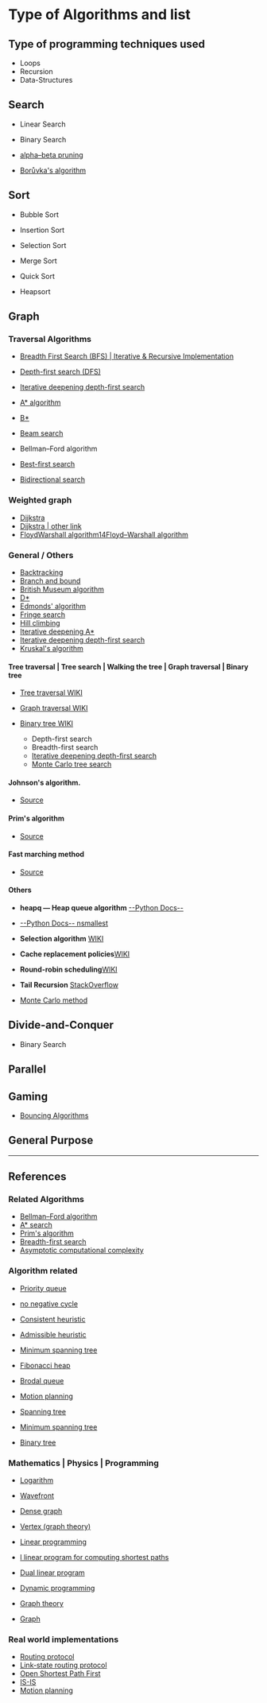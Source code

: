 Type of Algorithms and list 
==================


Type of programming  techniques used
-----------------------------------

* Loops
* Recursion 
* Data-Structures 



Search 
------

* Linear Search
* Binary Search

* [alpha–beta pruning](https://en.wikipedia.org/w/index.php?title=Alpha%E2%80%93beta_pruning)
* [Borůvka's algorithm](https://en.wikipedia.org/w/index.php?title=Bor%C5%AFvka%27s_algorithm)



Sort
----


* Bubble Sort
* Insertion Sort
* Selection Sort
* Merge Sort
* Quick Sort


* Heapsort


Graph
-----

### Traversal Algorithms

* [Breadth First Search (BFS) | Iterative & Recursive Implementation](https://www.techiedelight.com/breadth-first-search/)
* [Depth-first search (DFS)](https://en.wikipedia.org/w/index.php?title=Depth-first_search)
* [Iterative deepening depth-first search](https://en.wikipedia.org/wiki/Iterative_deepening_depth-first_search)


* [A* algorithm](https://en.wikipedia.org/w/index.php?title=A%2A_search_algorithm)
* [B*](https://en.wikipedia.org/w/index.php?title=B%2A)
* [Beam search](https://en.wikipedia.org/w/index.php?title=Beam_search)
* Bellman–Ford algorithm
* [Best-first search](https://en.wikipedia.org/w/index.php?title=Best-first_search)
* [Bidirectional search](https://en.wikipedia.org/w/index.php?title=Bidirectional_search)


###  Weighted graph

*  [Dijkstra](https://github.com/Koubae/Algorithm-Complete-Guide/tree/master/Graph-Algorithms/Dijkstra)
*  [Dijkstra | other link]((http://www.cse.unt.edu/~tarau/teaching/AnAlgo/Dijkstra%27s%20algorithm.pdf#%5B%7B%22num%22%3A44%2C%22gen%22%3A0%7D%2C%7B%22name%22%3A%22XYZ%22%7D%2C313.8889%2C787.6635%2C0%5D))
* [FloydWarshall algorithm14Floyd–Warshall algorithm](https://en.wikipedia.org/wiki/Floyd%E2%80%93Warshall_algorithm)

### General / Others

* [Backtracking](https://en.wikipedia.org/w/index.php?title=Backtracking)
* [Branch and bound](https://en.wikipedia.org/w/index.php?title=Branch_and_bound)
* [British Museum algorithm](https://en.wikipedia.org/w/index.php?title=British_Museum_algorithm)
* [D*](https://en.wikipedia.org/w/index.php?title=D%2A)
* [Edmonds' algorithm](https://en.wikipedia.org/w/index.php?title=Edmonds%27_algorithm)
* [Fringe search](https://en.wikipedia.org/w/index.php?title=Fringe_search)
* [Hill climbing](https://en.wikipedia.org/w/index.php?title=Hill_climbing)
* [Iterative deepening A*](https://en.wikipedia.org/wiki/Iterative_deepening_A*)
* [Iterative deepening depth-first search](https://en.wikipedia.org/w/index.php?title=Iterative_deepening_depth-first_search)
* [Kruskal's algorithm](https://en.wikipedia.org/w/index.php?title=Kruskal%27s_algorithm)

#### Tree traversal | Tree search | Walking the tree | Graph traversal | Binary tree

- [Tree traversal WIKI](https://en.wikipedia.org/wiki/Tree_traversal)
- [Graph traversal WIKI](https://en.wikipedia.org/wiki/Graph_traversal)
- [Binary tree WIKI](https://en.wikipedia.org/wiki/Binary_tree)

  * Depth-first search
  * Breadth-first search
  * [Iterative deepening depth-first search](https://en.wikipedia.org/wiki/Iterative_deepening_depth-first_search)
  * [Monte Carlo tree search](https://en.wikipedia.org/wiki/Monte_Carlo_tree_search)


#### Johnson's algorithm.

- [Source](https://en.wikipedia.org/wiki/Johnson%27s_algorithm)


#### Prim's algorithm

- [Source](https://en.wikipedia.org/wiki/Prim%27s_algorithm)


#### Fast marching method 

- [Source](https://en.wikipedia.org/wiki/Fast_marching_method)

#### Others

- **heapq — Heap queue algorithm** [--Python Docs--](https://docs.python.org/3/library/heapq.html)
- [--Python Docs-- nsmallest](https://docs.python.org/3/library/heapq.html#heapq.nsmallest)


- **Selection algorithm** [WIKI](https://en.wikipedia.org/wiki/Selection_algorithm)

- **Cache replacement policies**[WIKI](https://en.wikipedia.org/wiki/Cache_replacement_policies#Least_recently_used_(LRU))

- **Round-robin scheduling**[WIKI](https://en.wikipedia.org/wiki/Round-robin_scheduling)

- **Tail Recursion** [StackOverflow](https://stackoverflow.com/questions/33923/what-is-tail-recursion)

- [Monte Carlo method](https://en.wikipedia.org/wiki/Monte_Carlo_tree_search)



Divide-and-Conquer
------------------

* Binary Search

Parallel
--------

Gaming 
------

* [Bouncing Algorithms](src/Gaming/bouncing_algorithm.py)


General Purpose
---------------


-----------------------------------------------------------------------------------------------------

References
----------


### Related Algorithms


- [Bellman–Ford algorithm](http://www.cse.unt.edu/~tarau/teaching/AnAlgo/Dijkstra%27s%20algorithm.pdf#%5B%7B%22num%22%3A31%2C%22gen%22%3A0%7D%2C%7B%22name%22%3A%22XYZ%22%7D%2C297.9829%2C787.6635%2C0%5D)
- [A* search](https://en.wikipedia.org/wiki/A*_search_algorithm)
- [Prim's algorithm](https://en.wikipedia.org/w/index.php?title=Prim%27s_algorithm)
- [Breadth-first search](https://en.wikipedia.org/w/index.php?title=Breadth-first_search)
- [Asymptotic computational complexity](https://en.wikipedia.org/w/index.php?title=Asymptotic_computational_complexity)

### Algorithm related

- [Priority queue](https://en.wikipedia.org/wiki/Priority_queue)
- [no negative cycle](https://en.wikipedia.org/wiki/Shortest_path_problem#Related_problems)
- [Consistent heuristic](https://en.wikipedia.org/w/index.php?title=Consistent_heuristic)
- [Admissible heuristic](https://en.wikipedia.org/w/index.php?title=Admissible_heuristic)
- [Minimum spanning tree](https://en.wikipedia.org/w/index.php?title=Minimum_spanning_tree)
- [Fibonacci heap](https://en.wikipedia.org/wiki/Fibonacci_heap)

- [Brodal queue](https://en.wikipedia.org/wiki/Brodal_queue)
- [Motion planning](https://en.wikipedia.org/wiki/Motion_planning)
- [Spanning tree](https://en.wikipedia.org/wiki/Spanning_tree)
- [Minimum spanning tree](https://en.wikipedia.org/wiki/Minimum_spanning_tree)
- [Binary tree](https://en.wikipedia.org/wiki/Binary_tree)

### Mathematics | Physics | Programming  

- [Logarithm](https://en.wikipedia.org/wiki/Logarithm)
- [Wavefront](https://en.wikipedia.org/w/index.php?title=Wavefront)
- [Dense graph](https://en.wikipedia.org/wiki/Dense_graph)
- [Vertex (graph theory)](https://en.wikipedia.org/w/index.php?title=Vertex_%28graph_theory%29)

- [Linear programming](https://en.wikipedia.org/w/index.php?title=Linear_programming)
- [l linear program for computing shortest  paths](https://en.wikipedia.org/wiki/Shortest_path_problem#Linear_programming_formulation)
- [Dual linear program](https://en.wikipedia.org/w/index.php?title=Dual_linear_program)
- [Dynamic programming](https://en.wikipedia.org/w/index.php?title=Dynamic_programming)
- [Graph theory](https://en.wikipedia.org/wiki/Graph_theory)
- [Graph](https://en.wikipedia.org/wiki/Graph_(discrete_mathematics)#Undirected_graph)

### Real world implementations

- [Routing protocol](https://en.wikipedia.org/w/index.php?title=Routing_protocol)
- [Link-state routing protocol](https://en.wikipedia.org/w/index.php?title=Link-state_routing_protocol)
- [Open Shortest Path First](https://en.wikipedia.org/wiki/Open_Shortest_Path_First)
- [IS-IS](https://en.wikipedia.org/w/index.php?title=IS-IS)
- [Motion planning](https://en.wikipedia.org/w/index.php?title=Motion_planning)

